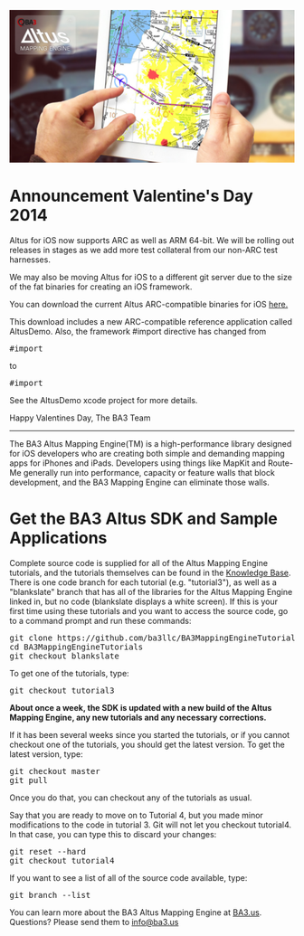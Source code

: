 <a href="http://www.ba3.us/"><img src="./landing-github-ios.jpg"></a>

Announcement Valentine's Day 2014
=================================
Altus for iOS now supports ARC as well as ARM 64-bit.
We will be rolling out releases in stages as we add more test collateral from our non-ARC test harnesses.

We may also be moving Altus for iOS to a different git server due to the size of the fat binaries for creating an iOS framework.


You can download the current Altus ARC-compatible binaries for iOS
<a href="http://dev1.ba3.us/AltusARC_13c026a9f1.zip">here.</a>

This download includes a new ARC-compatible reference application called AltusDemo.
Also, the framework #import directive has changed from
<pre>
#import <ME/ME.h> </pre> to 
<pre>#import <AltusMappingEngine/AltusMappingEngine.h></pre>

See the AltusDemo xcode project for more details.

Happy Valentines Day,
The BA3 Team

<hr>

The BA3 Altus Mapping Engine(TM) is a high-performance library designed for iOS developers who are creating
both simple and demanding mapping apps for iPhones and iPads.
Developers using things like MapKit and Route-Me generally run into performance,
capacity or feature walls that block development, and the BA3 Mapping Engine can eliminate those walls.

Get the BA3 Altus SDK and Sample Applications
=============================================

Complete source code is supplied for all of the Altus Mapping Engine tutorials, 
and the tutorials themselves can be found in the 
<a href="http://www.ba3.us/?page=pages/knowledge-base">Knowledge Base</a>.
There is one code branch for each tutorial (e.g. "tutorial3"), as well as a "blankslate" branch that
has all of the libraries for the Altus Mapping Engine linked in, but no code (blankslate displays a white screen).
If this is your first time using these tutorials and you want to access the source code,
go to a command prompt and run these commands:

<pre>
git clone https://github.com/ba3llc/BA3MappingEngineTutorials.git
cd BA3MappingEngineTutorials
git checkout blankslate
</pre>


To get one of the tutorials, type:

<pre>
git checkout tutorial3 
</pre>

<b>About once a week, the SDK is updated with a new build of the Altus Mapping Engine,
any new tutorials and any necessary corrections.</b>

If it has been several weeks since you started the tutorials, or if you cannot checkout one of the tutorials,
you should get the latest version. To get the latest version, type:

<pre>
git checkout master
git pull
</pre>

Once you do that, you can checkout any of the tutorials as usual. 

Say that you are ready to move on to Tutorial 4, but you made minor modifications to the code in tutorial 3.
Git will not let you checkout tutorial4. In that case, you can type this to discard your changes:

<pre>
git reset --hard
git checkout tutorial4
</pre>

If you want to see a list of all of the source code available, type:

<pre>
git branch --list
</pre>

You can learn more about the BA3 Altus Mapping Engine at <a href="http://ba3.us">BA3.us</a>. Questions? Please send them to info@ba3.us

